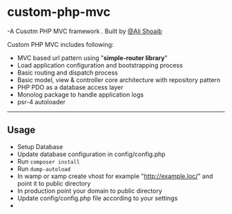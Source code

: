 # custom-php-mvc

 -A Cusotm PHP MVC framework . Built by [@Ali Shoaib](https://www.linkedin.com/in/ali-shoaib-591812a1)
 
 Custom PHP MVC includes following:
- MVC based url pattern using  "**simple-router library**"
- Load application configuration and bootstrapping process
- Basic routing and dispatch process
- Basic model, view & controller core architecture with repository pattern
- PHP PDO as a database access layer
- Monolog package to handle application logs
- psr-4  autoloader
 
 ---

## Usage
* Setup Database
* Update database configuration in config/config.php
* Run `composer install`
* Run `dump-autoload`
* In wamp or xamp create vhost for example "http://example.loc/" and point it to public directory
* In production point your domain to public directory
* Update config/config.php file according to your settings 
* 
